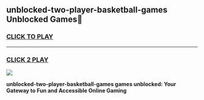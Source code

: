 
## unblocked-two-player-basketball-games Unblocked Games👋
<h3>
<a href="https://news.freeplayer.one?title=unblocked-two-player-basketball-games&ref=16F">CLICK TO PLAY</a></h3>
<hr>

<h3>
<a href="https://news.freeplayer.one?title=unblocked-two-player-basketball-games&ref=16F">CLICK 2 PLAY</a>
  
</h3>

<a href="https://news.freeplayer.one?title=unblocked-two-player-basketball-games&ref=16F/"><img src="https://clearcache.store/games.png"></a>


**unblocked-two-player-basketball-games games unblocked: Your Gateway to Fun and Accessible Online Gaming**
